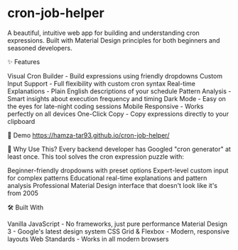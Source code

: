 # cron-job-helper
A beautiful, intuitive web app for building and understanding cron expressions. Built with Material Design principles for both beginners and seasoned developers.

✨ Features

Visual Cron Builder - Build expressions using friendly dropdowns
Custom Input Support - Full flexibility with custom cron syntax
Real-time Explanations - Plain English descriptions of your schedule
Pattern Analysis - Smart insights about execution frequency and timing
Dark Mode - Easy on the eyes for late-night coding sessions
Mobile Responsive - Works perfectly on all devices
One-Click Copy - Copy expressions directly to your clipboard

🚀 Demo
https://hamza-tar93.github.io/cron-job-helper/

🎯 Why Use This?
Every backend developer has Googled "cron generator" at least once. This tool solves the cron expression puzzle with:

Beginner-friendly dropdowns with preset options
Expert-level custom input for complex patterns
Educational real-time explanations and pattern analysis
Professional Material Design interface that doesn't look like it's from 2005

🛠️ Built With

Vanilla JavaScript - No frameworks, just pure performance
Material Design 3 - Google's latest design system
CSS Grid & Flexbox - Modern, responsive layouts
Web Standards - Works in all modern browsers
